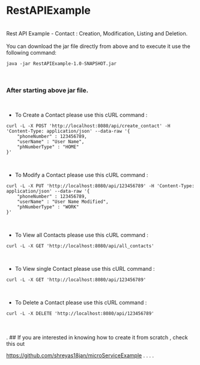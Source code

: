 # RestAPIExample
<br>
Rest API Example - Contact : Creation, Modification, Listing and Deletion.<br>
<br>
You can download the jar file directly from above and to execute it use the following command:

```
java -jar RestAPIExample-1.0-SNAPSHOT.jar
```
<br>

### After starting above jar file. <br>
<br>

* To Create a Contact please use this cURL command :

```
curl -L -X POST 'http://localhost:8080/api/create_contact' -H 'Content-Type: application/json' --data-raw '{
    "phoneNumber" : 123456789,
    "userName" : "User Name",
    "phNumberType" : "HOME"
}'
```
<br>

* To Modify a Contact please use this cURL command :

```
curl -L -X PUT 'http://localhost:8080/api/123456789' -H 'Content-Type: application/json' --data-raw '{
    "phoneNumber" : 123456789,
    "userName" : "User Name Modified",
    "phNumberType" : "WORK"
}'
```
<br>

* To View all Contacts please use this cURL command :

```
curl -L -X GET 'http://localhost:8080/api/all_contacts'
```
<br>

* To View single Contact please use this cURL command :

```
curl -L -X GET 'http://localhost:8080/api/123456789'
```
<br>

* To Delete a Contact please use this cURL command :

```
curl -L -X DELETE 'http://localhost:8080/api/123456789'
```
<br>
<br>
.
## If you are interested in knowing how to create it from scratch , check this out

https://github.com/shreyas18jan/microServiceExample
.
.
.
.

